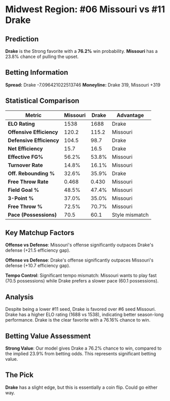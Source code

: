 # Midwest Region: #06 Missouri vs #11 Drake

## Prediction
**Drake** is the Strong favorite with a **76.2%** win probability.
**Missouri** has a 23.8% chance of pulling the upset.

## Betting Information
**Spread:** Drake -7.096421022513746
**Moneyline:** Drake 319, Missouri +319

## Statistical Comparison

| Metric | Missouri | Drake | Advantage |
|--------|-----------------|-----------------|----------|
| **ELO Rating** | 1538 | 1688 | Drake |
| **Offensive Efficiency** | 120.2 | 115.2 | Missouri |
| **Defensive Efficiency** | 104.5 | 98.7 | Drake |
| **Net Efficiency** | 15.7 | 16.5 | Drake |
| **Effective FG%** | 56.2% | 53.8% | Missouri |
| **Turnover Rate** | 14.8% | 16.1% | Missouri |
| **Off. Rebounding %** | 32.6% | 35.9% | Drake |
| **Free Throw Rate** | 0.468 | 0.430 | Missouri |
| **Field Goal %** | 48.5% | 47.4% | Missouri |
| **3-Point %** | 37.0% | 35.0% | Missouri |
| **Free Throw %** | 72.5% | 70.7% | Missouri |
| **Pace (Possessions)** | 70.5 | 60.1 | Style mismatch |

## Key Matchup Factors

**Offense vs Defense**: Missouri's offense significantly outpaces Drake's defense (+21.5 efficiency gap).

**Offense vs Defense**: Drake's offense significantly outpaces Missouri's defense (+10.7 efficiency gap).

**Tempo Control**: Significant tempo mismatch: Missouri wants to play fast (70.5 possessions) while Drake prefers a slower pace (60.1 possessions).

## Analysis

Despite being a lower #11 seed, Drake is favored over #6 seed Missouri. Drake has a higher ELO rating (1688 vs 1538), indicating better season-long performance. Drake is the clear favorite with a 76.16% chance to win.

## Betting Value Assessment

**Strong Value**: Our model gives Drake a 76.2% chance to win, compared to the implied 23.9% from betting odds. This represents significant betting value.

## The Pick

**Drake** has a slight edge, but this is essentially a coin flip. Could go either way.

